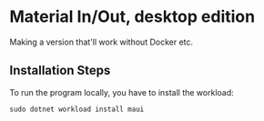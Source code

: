 # Material In/Out, desktop edition
Making a version that'll work without Docker etc.

## Installation Steps
To run the program locally, you have to install the workload:

    sudo dotnet workload install maui

